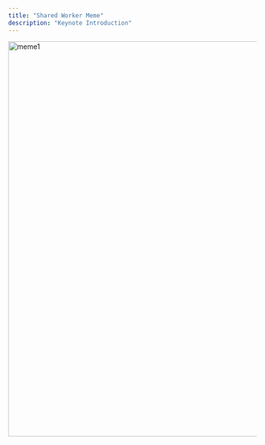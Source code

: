 ```yaml
---
title: "Shared Worker Meme"
description: "Keynote Introduction"
---
```


<img src="cat1.png" alt="meme1" height="800" />
